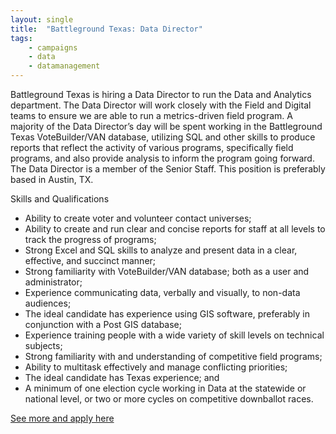 ```yaml
---
layout: single
title:  "Battleground Texas: Data Director"
tags: 
    - campaigns
    - data
    - datamanagement
---
```


Battleground Texas is hiring a Data Director to run the Data and Analytics department. The Data Director will work closely with the Field and Digital teams to ensure we are able to run a metrics-driven field program. A majority of the Data Director’s day will be spent working in the Battleground Texas VoteBuilder/VAN database, utilizing SQL and other skills to produce reports that reflect the activity of various programs, specifically field programs, and also provide analysis to inform the program going forward. The Data Director is a member of the Senior Staff. This position is preferably based in Austin, TX. 

Skills and Qualifications

* Ability to create voter and volunteer contact universes;
* Ability to create and run clear and concise reports for staff at all levels to track the progress of programs;
* Strong Excel and SQL skills to analyze and present data in a clear, effective, and succinct manner;
* Strong familiarity with VoteBuilder/VAN database; both as a user and administrator;
* Experience communicating data, verbally and visually, to non-data audiences;
* The ideal candidate has experience using GIS software, preferably in conjunction with a Post GIS database;
* Experience training people with a wide variety of skill levels on technical subjects;
* Strong familiarity with and understanding of competitive field programs;
* Ability to multitask effectively and manage conflicting priorities;
* The ideal candidate has Texas experience; and
* A minimum of one election cycle working in Data at the statewide or national level, or two or more cycles on competitive downballot races.

[See more and apply here](https://secure.battlegroundtexas.com/page/s/data-director-2018)
